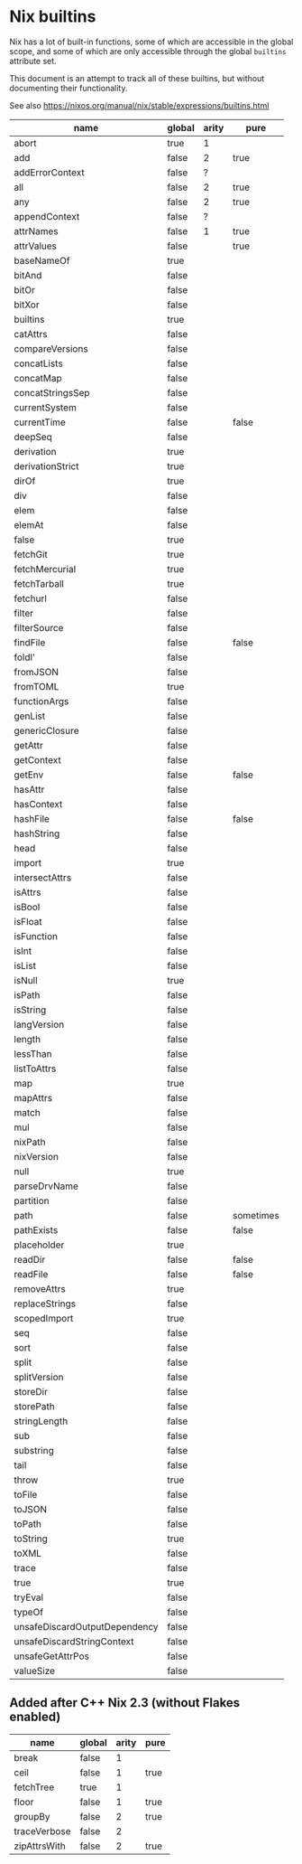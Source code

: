Nix builtins
============

Nix has a lot of built-in functions, some of which are accessible in
the global scope, and some of which are only accessible through the
global `builtins` attribute set.

This document is an attempt to track all of these builtins, but
without documenting their functionality.

See also https://nixos.org/manual/nix/stable/expressions/builtins.html

| name                          | global | arity | pure  |
|-------------------------------|--------|-------|-------|
| abort                         | true   | 1     |       |
| add                           | false  | 2     | true  |
| addErrorContext               | false  | ?     |       |
| all                           | false  | 2     | true  |
| any                           | false  | 2     | true  |
| appendContext                 | false  | ?     |       |
| attrNames                     | false  | 1     | true  |
| attrValues                    | false  |       | true  |
| baseNameOf                    | true   |       |       |
| bitAnd                        | false  |       |       |
| bitOr                         | false  |       |       |
| bitXor                        | false  |       |       |
| builtins                      | true   |       |       |
| catAttrs                      | false  |       |       |
| compareVersions               | false  |       |       |
| concatLists                   | false  |       |       |
| concatMap                     | false  |       |       |
| concatStringsSep              | false  |       |       |
| currentSystem                 | false  |       |       |
| currentTime                   | false  |       | false |
| deepSeq                       | false  |       |       |
| derivation                    | true   |       |       |
| derivationStrict              | true   |       |       |
| dirOf                         | true   |       |       |
| div                           | false  |       |       |
| elem                          | false  |       |       |
| elemAt                        | false  |       |       |
| false                         | true   |       |       |
| fetchGit                      | true   |       |       |
| fetchMercurial                | true   |       |       |
| fetchTarball                  | true   |       |       |
| fetchurl                      | false  |       |       |
| filter                        | false  |       |       |
| filterSource                  | false  |       |       |
| findFile                      | false  |       | false |
| foldl'                        | false  |       |       |
| fromJSON                      | false  |       |       |
| fromTOML                      | true   |       |       |
| functionArgs                  | false  |       |       |
| genList                       | false  |       |       |
| genericClosure                | false  |       |       |
| getAttr                       | false  |       |       |
| getContext                    | false  |       |       |
| getEnv                        | false  |       | false |
| hasAttr                       | false  |       |       |
| hasContext                    | false  |       |       |
| hashFile                      | false  |       | false |
| hashString                    | false  |       |       |
| head                          | false  |       |       |
| import                        | true   |       |       |
| intersectAttrs                | false  |       |       |
| isAttrs                       | false  |       |       |
| isBool                        | false  |       |       |
| isFloat                       | false  |       |       |
| isFunction                    | false  |       |       |
| isInt                         | false  |       |       |
| isList                        | false  |       |       |
| isNull                        | true   |       |       |
| isPath                        | false  |       |       |
| isString                      | false  |       |       |
| langVersion                   | false  |       |       |
| length                        | false  |       |       |
| lessThan                      | false  |       |       |
| listToAttrs                   | false  |       |       |
| map                           | true   |       |       |
| mapAttrs                      | false  |       |       |
| match                         | false  |       |       |
| mul                           | false  |       |       |
| nixPath                       | false  |       |       |
| nixVersion                    | false  |       |       |
| null                          | true   |       |       |
| parseDrvName                  | false  |       |       |
| partition                     | false  |       |       |
| path                          | false  |       | sometimes |
| pathExists                    | false  |       | false |
| placeholder                   | true   |       |       |
| readDir                       | false  |       | false |
| readFile                      | false  |       | false |
| removeAttrs                   | true   |       |       |
| replaceStrings                | false  |       |       |
| scopedImport                  | true   |       |       |
| seq                           | false  |       |       |
| sort                          | false  |       |       |
| split                         | false  |       |       |
| splitVersion                  | false  |       |       |
| storeDir                      | false  |       |       |
| storePath                     | false  |       |       |
| stringLength                  | false  |       |       |
| sub                           | false  |       |       |
| substring                     | false  |       |       |
| tail                          | false  |       |       |
| throw                         | true   |       |       |
| toFile                        | false  |       |       |
| toJSON                        | false  |       |       |
| toPath                        | false  |       |       |
| toString                      | true   |       |       |
| toXML                         | false  |       |       |
| trace                         | false  |       |       |
| true                          | true   |       |       |
| tryEval                       | false  |       |       |
| typeOf                        | false  |       |       |
| unsafeDiscardOutputDependency | false  |       |       |
| unsafeDiscardStringContext    | false  |       |       |
| unsafeGetAttrPos              | false  |       |       |
| valueSize                     | false  |       |       |

## Added after C++ Nix 2.3 (without Flakes enabled)

| name          | global | arity | pure  |
|---------------|--------|-------|-------|
| break         | false  | 1     |       |
| ceil          | false  | 1     | true  |
| fetchTree     | true   | 1     |       |
| floor         | false  | 1     | true  |
| groupBy       | false  | 2     | true  |
| traceVerbose  | false  | 2     |       |
| zipAttrsWith  | false  | 2     | true  |
